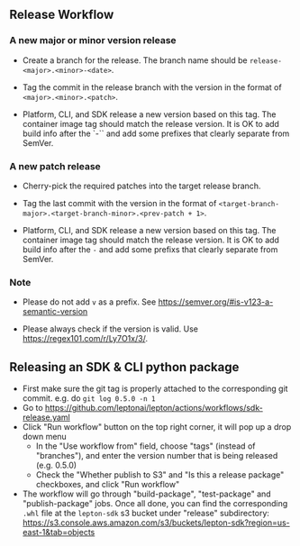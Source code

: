 ## Release Workflow

### A new major or minor version release

- Create a branch for the release. The branch name should be `release-<major>.<minor>-<date>`.

- Tag the commit in the release branch with the version in the format of `<major>.<minor>.<patch>`.

- Platform, CLI, and SDK release a new version based on this tag. The container image tag should match the release version. It is OK to add build info after the `-`` and add some prefixes that clearly separate from SemVer.

### A new patch release

- Cherry-pick the required patches into the target release branch.

- Tag the last commit with the version in the format of `<target-branch-major>.<target-branch-minor>.<prev-patch + 1>`.

- Platform, CLI, and SDK release a new version based on this tag. The container image tag should match the release version. It is OK to add build info after the `-` and add some prefixs that clearly separate from SemVer.

### Note

- Please do not add `v` as a prefix. See https://semver.org/#is-v123-a-semantic-version

- Please always check if the version is valid. Use https://regex101.com/r/Ly7O1x/3/.

## Releasing an SDK & CLI python package
- First make sure the git tag is properly attached to the corresponding git commit. e.g. do `git log 0.5.0 -n 1`
- Go to https://github.com/leptonai/lepton/actions/workflows/sdk-release.yaml
- Click "Run workflow" button on the top right corner, it will pop up a drop down menu
  - In the "Use workflow from" field, choose "tags" (instead of "branches"), and enter the version number that is being released (e.g. 0.5.0)
  - Check the "Whether publish to S3" and "Is this a release package" checkboxes, and click "Run workflow"
- The workflow will go through "build-package", "test-package" and "publish-package" jobs. Once all done, you can find the corresponding `.whl` file at the `lepton-sdk` s3 bucket under "release" subdirectory: https://s3.console.aws.amazon.com/s3/buckets/lepton-sdk?region=us-east-1&tab=objects
